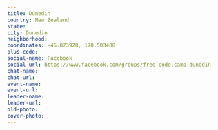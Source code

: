 ```yaml
---
title: Dunedin
country: New Zealand
state: 
city: Dunedin
neighborhood: 
coordinates: -45.873928, 170.503488
plus-code:
social-name: Facebook
social-url: https://www.facebook.com/groups/free.code.camp.dunedin
chat-name:
chat-url:
event-name:
event-url:
leader-name:
leader-url:
old-photo: 
cover-photo:
---
```

